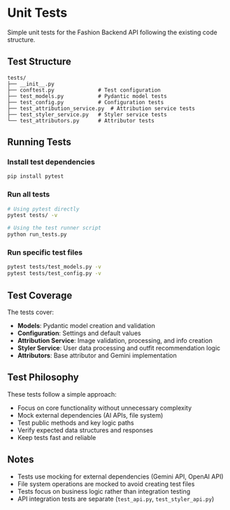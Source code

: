 # Unit Tests

Simple unit tests for the Fashion Backend API following the existing code structure.

## Test Structure

```
tests/
├── __init__.py
├── conftest.py              # Test configuration
├── test_models.py           # Pydantic model tests
├── test_config.py           # Configuration tests
├── test_attribution_service.py  # Attribution service tests
├── test_styler_service.py   # Styler service tests
└── test_attributors.py      # Attributor tests
```

## Running Tests

### Install test dependencies
```bash
pip install pytest
```

### Run all tests
```bash
# Using pytest directly
pytest tests/ -v

# Using the test runner script
python run_tests.py
```

### Run specific test files
```bash
pytest tests/test_models.py -v
pytest tests/test_config.py -v
```

## Test Coverage

The tests cover:

- **Models**: Pydantic model creation and validation
- **Configuration**: Settings and default values
- **Attribution Service**: Image validation, processing, and info creation
- **Styler Service**: User data processing and outfit recommendation logic
- **Attributors**: Base attributor and Gemini implementation

## Test Philosophy

These tests follow a simple approach:
- Focus on core functionality without unnecessary complexity
- Mock external dependencies (AI APIs, file system)
- Test public methods and key logic paths
- Verify expected data structures and responses
- Keep tests fast and reliable

## Notes

- Tests use mocking for external dependencies (Gemini API, OpenAI API)
- File system operations are mocked to avoid creating test files
- Tests focus on business logic rather than integration testing
- API integration tests are separate (`test_api.py`, `test_styler_api.py`)
